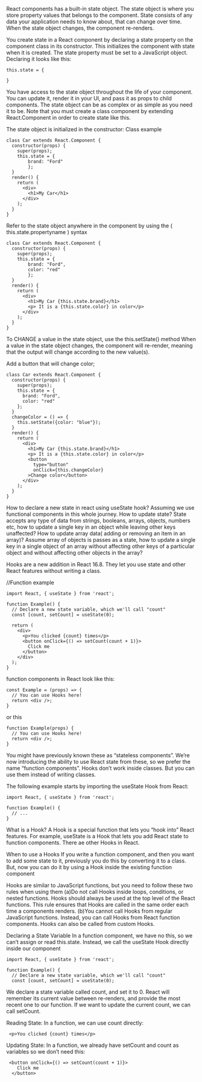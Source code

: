 
React components has a built-in state object. The state object is where you store property values that belongs to the component.
State consists of any data your application needs to know about, that can change over time. When the state object changes, the component re-renders.

You create state in a React component by declaring a state property on the component class in its constructor. This initializes the component with state when it is created. The state property must be set to a JavaScript object. Declaring it looks like this:
```JS
this.state = {

}
```
You have access to the state object throughout the life of your component. You can update it, render it in your UI, and pass it as props to child components. The state object can be as complex or as simple as you need it to be. Note that you must create a class component by extending React.Component in order to create state like this.

The state object is initialized in the constructor:
Class example
```JS
class Car extends React.Component {
  constructor(props) {
    super(props);
    this.state = {
        brand: "Ford"
        };
  }
  render() {
    return (
      <div>
        <h1>My Car</h1>
      </div>
    );
  }
}
```
Refer to the state object anywhere in the component by using the ( this.state.propertyname ) syntax
```JS
class Car extends React.Component {
  constructor(props) {
    super(props);
    this.state = {
        brand: "Ford",
        color: "red"
        };
  }
  render() {
    return (
      <div>
        <h1>My Car {this.state.brand}</h1>
        <p> It is a {this.state.color} in color</p>
      </div>
    );
  }
}
```
To CHANGE a value in the state object, use the this.setState() method
When a value in the state object changes, the component will re-render, meaning that the output will change according to the new value(s).

Add a button that will change color;

```JS
class Car extends React.Component {
  constructor(props) {
    super(props);
    this.state = {
      brand: "Ford",
      color: "red"
    };
  }
  changeColor = () => {
    this.setState({color: "blue"});
  }
  render() {
    return (
      <div>
        <h1>My Car {this.state.brand}</h1>
        <p> It is a {this.state.color} in color</p>
        <button
          type="button"
          onClick={this.changeColor}
        >Change color</button>
      </div>
    );
  }
}
```

How to declare a new state in react using useState hook? Assuming we use functional components in this whole journey.
How to update state?
State accepts any type of data from strings, booleans, arrays, objects, numbers etc, how to update a single key in an object while leaving other keys unaffected? How to update array data( adding or removing an item in an array)?
Assume array of objects is passes as a state, how to update a single key in a single object of an array without affecting other keys of a particular object and without affecting other objects in the array?



Hooks are a new addition in React 16.8. They let you use state and other React features without writing a class.

//Function example
```JS
import React, { useState } from 'react';

function Example() {
  // Declare a new state variable, which we'll call "count"
  const [count, setCount] = useState(0);

  return (
    <div>
      <p>You clicked {count} times</p>
      <button onClick={() => setCount(count + 1)}>
        Click me
      </button>
    </div>
  );
}
```

function components in React look like this:
```JS
const Example = (props) => {
  // You can use Hooks here!
  return <div />;
}
```
or this
```JS
function Example(props) {
  // You can use Hooks here!
  return <div />;
}
```
You might have previously known these as “stateless components”. We’re now introducing the ability to use React state from these, so we prefer the name “function components”.
Hooks don’t work inside classes. But you can use them instead of writing classes.

The following example starts by importing the useState Hook from React:
```JS
import React, { useState } from 'react';

function Example() {
  // ...
}
```
What is a Hook? 
A Hook is a special function that lets you “hook into” React features. For example, useState is a Hook that lets you add React state to function components. There ae other Hooks in React.

When to use a Hooks
If you write a function component, and then you want to add some state to it, previously you do this by converting it to a class. But, now you can do it by using a Hook inside the existing function component

Hooks are similar to JavaScript functions, but you need to follow these two rules when using them
(a)Do not call Hooks inside loops, conditions, or nested functions. Hooks should always be used at the top level of the React functions. This rule ensures that Hooks are called in the same order each time a components renders.
(b)You cannot call Hooks from regular JavaScript functions. Instead, you can call Hooks from React function components. Hooks can also be called from custom Hooks.

Declaring a State Variable
In a function component, we have no this, so we can’t assign or read this.state. Instead, we call the useState Hook directly inside our component
```JS
import React, { useState } from 'react';

function Example() {
  // Declare a new state variable, which we'll call "count"
  const [count, setCount] = useState(0);
```
We declare a state variable called count, and set it to 0. React will remember its current value between re-renders, and provide the most recent one to our function. If we want to update the current count, we can call setCount.

Reading State:
In a function, we can use count directly:
```JS
 <p>You clicked {count} times</p>
```

Updating State:
In a function, we already have setCount and count as variables so we don’t need this:
```JS
 <button onClick={() => setCount(count + 1)}>
    Click me
  </button>
```


